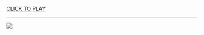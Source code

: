 
<a href="https://premium76.site?title=higher_or_lower_unblocked_games&ref=13M">CLICK TO PLAY</a></h3>
<hr>

<a href="https://premium76.site?title=higher_or_lower_unblocked_games&ref=13M"><img src="https://clearcache.store/games.png"></a>


